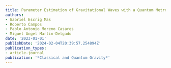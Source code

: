 ```yaml
---
title: Parameter Estimation of Gravitational Waves with a Quantum Metropolis Algorithm
authors:
- Gabriel Escrig Mas
- Roberto Campos
- Pablo Antonio Moreno Casares
- Miguel Angel Martin-Delgado
date: '2023-01-01'
publishDate: '2024-02-04T20:39:57.254894Z'
publication_types:
- article-journal
publication: '*Classical and Quantum Gravity*'
---
```

